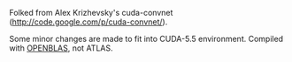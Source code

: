 Folked from Alex Krizhevsky's cuda-convnet (http://code.google.com/p/cuda-convnet/). 

Some minor changes are made to fit into CUDA-5.5 environment. Compiled with [OPENBLAS](https://github.com/xianyi/OpenBLAS), not ATLAS.
